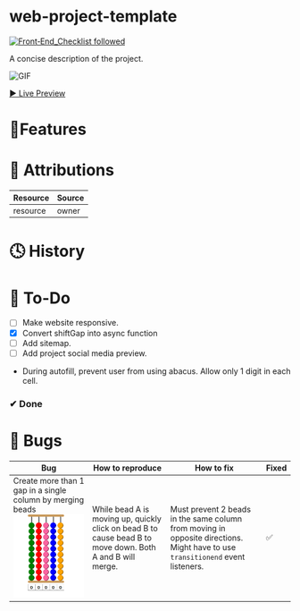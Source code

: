 # web-project-template
[![Front‑End_Checklist followed](https://img.shields.io/badge/Front‑End_Checklist-followed-brightgreen.svg)](https://github.com/thedaviddias/Front-End-Checklist/)


A concise description of the project.

![GIF](gifs/gif1.gif)

[▶ Live Preview]()

# 🚀Features


# 📌 Attributions
Resource | Source
---|---
resource| owner

# 🕓 History

# 🔨 To-Do
- [ ] Make website responsive.
- [x] Convert shiftGap into async function
- [ ] Add sitemap.
- [ ] Add project social media preview.
- During autofill, prevent user from using abacus.
Allow only 1 digit in each cell.

### ✔ Done

# 🐛 Bugs
Bug | How to reproduce | How to fix | Fixed
---|---|---|---|
Create more than 1 gap in a single column by merging beads ![](assets/beadglitch.gif)| While bead A is moving up, quickly click on bead B to cause bead B to move down. Both A and  B will merge. | Must prevent 2 beads in the same column from moving in opposite directions.  Might have to use `transitionend` event listeners.|✅
